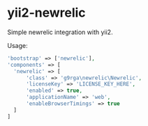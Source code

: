 # yii2-newrelic
Simple newrelic integration with yii2.

Usage:
```php
'bootstrap' => ['newrelic'],
'components' => [
  'newrelic' => [
      'class' => 'g9rga\newrelic\Newrelic',
      'licenseKey' => 'LICENSE_KEY_HERE',
      'enabled' => true,
      'applicationName' => 'web',
      'enableBrowserTimings' => true
  ]
]
```

